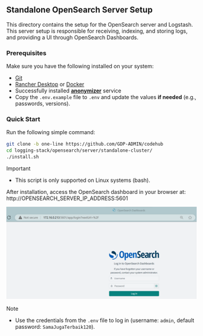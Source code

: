 ## Standalone OpenSearch Server Setup

This directory contains the setup for the OpenSearch server and Logstash. This server setup is responsible for receiving, indexing, and storing logs, and providing a UI through OpenSearch Dashboards.

### Prerequisites

Make sure you have the following installed on your system:

- [Git](https://git-scm.com/downloads)
- [Rancher Desktop](https://rancherdesktop.io/) or [Docker](https://docs.docker.com/engine/install/)
- Successfully installed [**anonymizer**](../../../anonymizer/README.md#prerequisites) service
- Copy the `.env.example` file to `.env` and update the values **if needed** (e.g., passwords, versions).

### Quick Start

Run the following simple command:

```bash
git clone -b one-line https://github.com/GDP-ADMIN/codehub
cd logging-stack/opensearch/server/standalone-cluster/
./install.sh
```

> [!IMPORTANT]
>
> - This script is only supported on Linux systems (bash).

After installation, access the OpenSearch dashboard in your browser at: http://OPENSEARCH_SERVER_IP_ADDRESS:5601

<p align="center">
  <img src="docs/opensearch_dashboard.png"></img>
</p>

> [!NOTE]
> 
> - Use the credentials from the `.env` file to log in (username: `admin`, default password: `SamaJugaTerbaik120`).
